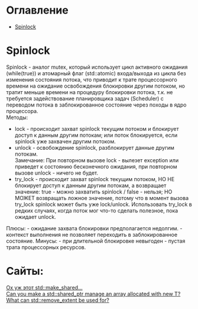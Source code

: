 # Оглавление
- [Spinlock](#spinlock)

# Spinlock
 Spinlock - аналог mutex, который использует цикл активного ожидания (while(true)) и атомарный флаг (std::atomic) входа/выхода из цикла без изменения состояния потока, что приводит к трате процессорного времени на ожидание освобождения блокировки другим потоком, но тратит меньше времени на процедуру блокировки потока, т.к. не требуется задействование планировщика задач (Scheduler) с переводом потока в заблокированное состояние через походы в ядро процессора. <br>
  Методы:
  - lock - происходит захват spinlock текущим потоком и блокирует доступ к данным другим потокам; или поток блокируется, если spinlock уже захвачен другим потоком.
  - unlock - освобождение spinlock, разблокирует данные другим потокам. <br>
 Замечание: При повторном вызове lock - вылезет exception или приведет к состоянию бесконечного ожидания, при повторном вызове unlock - ничего не будет.
  - try_lock - происходит захват spinlock текущим потоком, НО НЕ блокирует доступ к данным другим потокам, а возвращает значение: true - можно захватить spinlock / false - нельзя; НО МОЖЕТ возвращать ложное значение, потому что в момент вызова try_lock spinlock может быть уже lock/unlock. Использовать try_lock в редких случаях, когда поток мог что-то сделать полезное, пока ожидает unlock.
  
 Плюсы:
     - ожидание захвата блокировки предполагается недолгим.
     - контекст выполнения не позволяет переходить в заблокированное состояние.
 Минусы:
     - при длительной блокировке невыгоден - пустая трата процессорных ресурсов.
     
# Сайты:
[Ох уж этот std::make_shared…](https://habr.com/ru/articles/509004/) <br/>
[Can you make a std::shared_ptr manage an array allocated with new T?](https://stackoverflow.com/questions/13061979/can-you-make-a-stdshared-ptr-manage-an-array-allocated-with-new-t) <br/>
[What can std::remove_extent be used for?](https://stackoverflow.com/questions/31623862/what-can-stdremove-extent-be-used-for) <br/>

